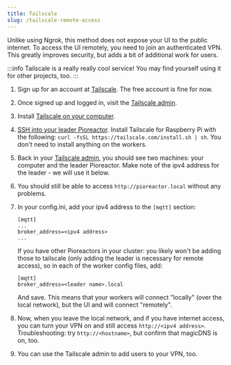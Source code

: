 ```yaml
---
title: Tailscale
slug: /tailscale-remote-access
---
```



Unlike using Ngrok, this method does not expose your UI to the public internet. To access the UI remotely, you need to join an authenticated VPN. This greatly improves security, but adds a bit of additional work for users.

:::info
Tailscale is a really really cool service! You may find yourself using it for other projects, too.
:::


1. Sign up for an account at [Tailscale](https://tailscale.com/). The free account is fine for now.
2. Once signed up and logged in, visit the [Tailscale admin](https://login.tailscale.com/admin/machines).
3. Install [Tailscale on your computer](https://tailscale.com/download).
4. [SSH into your leader Pioreactor](/user-guide/accessing-raspberry-pi). Install Tailscale for Raspberry Pi with the following: `curl -fsSL https://tailscale.com/install.sh | sh`. You don't need to install anything on the workers.
5. Back in your [Tailscale admin](https://login.tailscale.com/admin/machines), you should see two machines: your computer and the leader Pioreactor. Make note of the ipv4 address for the leader - we will use it below.
6. You should still be able to access `http://pioreactor.local` without any problems.
8. In your config.ini, add your ipv4 address to the `[mqtt]` section:
   ```
   [mqtt]
   ...
   broker_address=<ipv4 address>
   ...
   ```

   If you have other Pioreactors in your cluster: you likely won't be adding those to tailscale (only adding the leader is necessary for remote access), so in each of the worker config files, add:
   ```
   [mqtt]
   broker_address=<leader name>.local
   ```
   And save. This means that your workers will connect "locally" (over the local network), but the UI and will connect "remotely".

7. Now, when you leave the local network, and if you have internet access, you can turn your VPN on and still access `http://<ipv4 address>`. Troubleshooting: try `http://<hostname>`, but confirm that magicDNS is on, too.
8. You can use the Tailscale admin to add users to your VPN, too.
